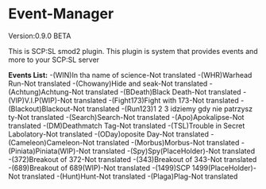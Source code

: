 # Event-Manager

Version:0.9.0 BETA

This is SCP:SL smod2 plugin.
This plugin is system that provides events and more to your SCP:SL server

**Events List:**
-(WIN)In tha name of science-Not translated
-(WHR)Warhead Run-Not translated
-(Chowany)Hide and seak-Not translated
-(Achtung)Achtung-Not translated
-(BDeath)Black Death-Not translated
-(VIP)V.I.P(WIP)-Not translated
-(Fight173)Fight with 173-Not translated
-(Blackout)Blackout-Not translated
-(Run123)1 2 3 idziemy gdy nie patrzysz ty-Not translated
-(Search)Search-Not translated
-(Apo)Apokalipse-Not translated
-(DM)Deathmatch Tag-Not translated
-(TSL)Trouble in Secret Labolatory-Not translated
-(ODay)oposite Day-Not translated
-(Cameleon)Cameleon-Not translated
-(Morbus)Morbus-Not translated
-(Piniata)Piniata(WIP)-Not translated
-(Spy)Spy(PlaceHolder)-Not translated
-(372)Breakout of 372-Not translated
-(343)Breakout of 343-Not translated
-(689)Breakout of 689(WIP)-Not translated
-(1499)SCP 1499(PlaceHolder)-Not translated
-(Hunt)Hunt-Not translated
-(Plaga)Plag-Not translated
